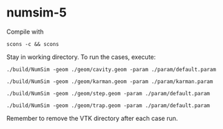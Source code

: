 # numsim-5
Compile with

    scons -c && scons

Stay in working directory. To run the cases, execute:

    ./build/NumSim -geom ./geom/cavity.geom -param ./param/default.param

    ./build/NumSim -geom ./geom/karman.geom -param ./param/karman.param

    ./build/NumSim -geom ./geom/step.geom -param ./param/default.param

    ./build/NumSim -geom ./geom/trap.geom -param ./param/default.param

Remember to remove the VTK directory after each case run.
